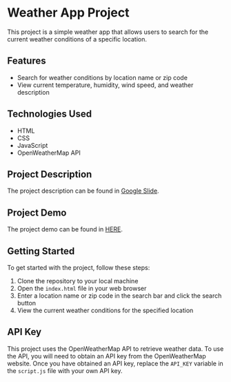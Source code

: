 # Weather App Project

This project is a simple weather app that allows users to search for the current weather conditions of a specific location.

## Features

- Search for weather conditions by location name or zip code
- View current temperature, humidity, wind speed, and weather description

## Technologies Used

- HTML
- CSS
- JavaScript
- OpenWeatherMap API

## Project Description
The project description can be found in [Google Slide](https://docs.google.com/presentation/d/1TC3yYABROA1QKfgsI_H-qeBrKcYp7jxzqfmLDYcShxc/edit#slide=id.g29123c1e0b9_4_17).

## Project Demo
The project demo can be found in [HERE](https://toludaniels.github.io/Weather-App/).

## Getting Started

To get started with the project, follow these steps:

1. Clone the repository to your local machine
2. Open the `index.html` file in your web browser
3. Enter a location name or zip code in the search bar and click the search button
4. View the current weather conditions for the specified location

## API Key

This project uses the OpenWeatherMap API to retrieve weather data. To use the API, you will need to obtain an API key from the OpenWeatherMap website. Once you have obtained an API key, replace the `API_KEY` variable in the `script.js` file with your own API key.




